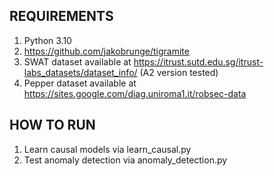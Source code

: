 ## REQUIREMENTS ##
1. Python 3.10
2. https://github.com/jakobrunge/tigramite
3. SWAT dataset available at https://itrust.sutd.edu.sg/itrust-labs_datasets/dataset_info/ (A2 version tested)
4. Pepper dataset available at https://sites.google.com/diag.uniroma1.it/robsec-data

## HOW TO RUN ##
1. Learn causal models via learn_causal.py
2. Test anomaly detection via anomaly_detection.py